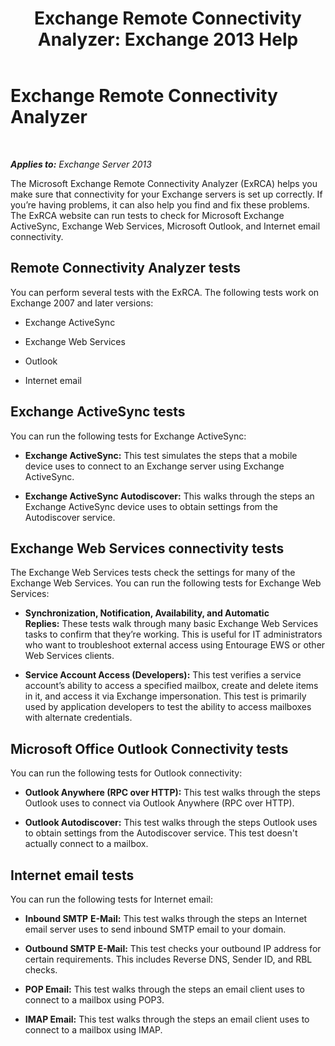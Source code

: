 ﻿---
title: 'Exchange Remote Connectivity Analyzer: Exchange 2013 Help'
TOCTitle: Exchange Remote Connectivity Analyzer
ms:assetid: dd26698e-d00c-47f5-a7aa-c3894fe86c75
ms:mtpsurl: https://technet.microsoft.com/en-us/library/Ff701693(v=EXCHG.150)
ms:contentKeyID: 49289433
ms.date: 06/02/2016
mtps_version: v=EXCHG.150
---

# Exchange Remote Connectivity Analyzer

 

_**Applies to:** Exchange Server 2013_


The Microsoft Exchange Remote Connectivity Analyzer (ExRCA) helps you make sure that connectivity for your Exchange servers is set up correctly. If you’re having problems, it can also help you find and fix these problems. The ExRCA website can run tests to check for Microsoft Exchange ActiveSync, Exchange Web Services, Microsoft Outlook, and Internet email connectivity.

## Remote Connectivity Analyzer tests

You can perform several tests with the ExRCA. The following tests work on Exchange 2007 and later versions:

  - Exchange ActiveSync

  - Exchange Web Services

  - Outlook

  - Internet email

## Exchange ActiveSync tests

You can run the following tests for Exchange ActiveSync:

  - **Exchange ActiveSync:** This test simulates the steps that a mobile device uses to connect to an Exchange server using Exchange ActiveSync.

  - **Exchange ActiveSync Autodiscover:** This walks through the steps an Exchange ActiveSync device uses to obtain settings from the Autodiscover service.

## Exchange Web Services connectivity tests

The Exchange Web Services tests check the settings for many of the Exchange Web Services. You can run the following tests for Exchange Web Services:

  - **Synchronization, Notification, Availability, and Automatic Replies:** These tests walk through many basic Exchange Web Services tasks to confirm that they’re working. This is useful for IT administrators who want to troubleshoot external access using Entourage EWS or other Web Services clients.

  - **Service Account Access (Developers):** This test verifies a service account’s ability to access a specified mailbox, create and delete items in it, and access it via Exchange impersonation. This test is primarily used by application developers to test the ability to access mailboxes with alternate credentials.

## Microsoft Office Outlook Connectivity tests

You can run the following tests for Outlook connectivity:

  - **Outlook Anywhere (RPC over HTTP):** This test walks through the steps Outlook uses to connect via Outlook Anywhere (RPC over HTTP).

  - **Outlook Autodiscover:** This test walks through the steps Outlook uses to obtain settings from the Autodiscover service. This test doesn't actually connect to a mailbox.

## Internet email tests

You can run the following tests for Internet email:

  - **Inbound SMTP** **E-Mail:** This test walks through the steps an Internet email server uses to send inbound SMTP email to your domain.

  - **Outbound SMTP E-Mail:** This test checks your outbound IP address for certain requirements. This includes Reverse DNS, Sender ID, and RBL checks.

  - **POP Email:** This test walks through the steps an email client uses to connect to a mailbox using POP3.

  - **IMAP Email:** This test walks through the steps an email client uses to connect to a mailbox using IMAP.

